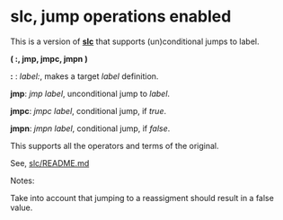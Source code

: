 # slc, jump operations enabled

This is a version of [**slc**](https://github.com/j2e2/slc) that supports (un)conditional jumps to label.

**( :, jmp, jmpc, jmpn )**

**:** : *label:*, makes a target *label* definition.

**jmp**: *jmp label*, unconditional jump to *label*.

**jmpc**: *jmpc label*, conditional jump, if *true*.

**jmpn**: *jmpn label*, conditional jump, if *false*.

This supports all the operators and terms of the original.

See, [slc/README.md](https://github.com/j2e2/slc/blob/master/README.md)

Notes:

   Take into account that jumping to a reassigment should result in a false value.


